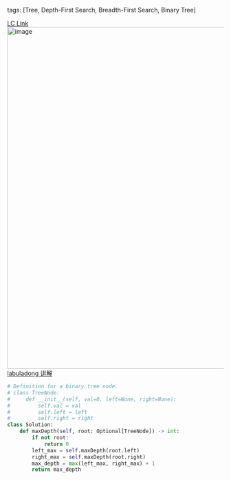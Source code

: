 tags: [Tree, Depth-First Search, Breadth-First Search, Binary Tree]

[LC Link](https://leetcode.cn/problems/maximum-depth-of-binary-tree/)
<img width="793" alt="image" src="https://user-images.githubusercontent.com/41789327/178158511-bfe5e6d7-1ca3-4acc-b9fe-17b0d904e2a2.png">
[labuladong 讲解](https://labuladong.gitee.io/algo/2/20/35/)

```python
# Definition for a binary tree node.
# class TreeNode:
#     def __init__(self, val=0, left=None, right=None):
#         self.val = val
#         self.left = left
#         self.right = right
class Solution:
    def maxDepth(self, root: Optional[TreeNode]) -> int:
        if not root:
            return 0
        left_max = self.maxDepth(root.left)
        right_max = self.maxDepth(root.right)
        max_depth = max(left_max, right_max) + 1
        return max_depth
```